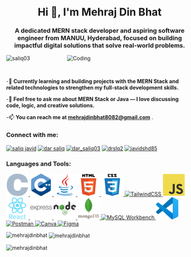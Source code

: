 <h1 align="center">Hi 👋, I'm Mehraj Din Bhat</h1>
<h3 align="center">A dedicated MERN stack developer and aspiring software engineer from MANUU, Hyderabad, focused on building impactful digital solutions that solve real-world problems.</h3>

<img align="right" alt="Coding" width="340" src="https://png.pngtree.com/png-vector/20240309/ourmid/pngtree-developers-are-coding-programs-on-computers-programmers-are-analyzing-data-png-image_11902650.png">

<p align="left"> <img src="https://komarev.com/ghpvc/?username=mehrajdinbhat&label=Profile%20views&color=0e75b6&style=flat" alt="saliq03" /> </p>

<p align="left"> <a href="https://twitter.com/" target="blank"><img src="https://img.shields.io/twitter/follow/?logo=twitter&style=for-the-badge" alt="" /></a> </p>

-🌱 **Currently learning and building projects with the MERN Stack and related technologies to strengthen my full-stack development skills.**

-💬 **Feel free to ask me about MERN Stack or Java — I love discussing code, logic, and creative solutions.**

-📫 **You can reach me at mehrajdinbhat8082@gmail.com**
.

<h3 align="left">Connect with me:</h3>
<p align="left">
<a href="https://www.linkedin.com/in/mehraj-din-bhat-720692293" target="blank"><img align="center" src="https://raw.githubusercontent.com/rahuldkjain/github-profile-readme-generator/master/src/images/icons/Social/linked-in-alt.svg" alt="saliq javid" height="40" width="50" /></a>
<a href="https://www.facebook.com/mehraj.raja.3367"><img align="center" src="https://raw.githubusercontent.com/rahuldkjain/github-profile-readme-generator/master/src/images/icons/Social/facebook.svg" alt="dar saliq" height="40" width="50" /></a>
<a href="https://instagram.com/mehrajdin6607" target="blank" target="blank"><img align="center" src="https://raw.githubusercontent.com/rahuldkjain/github-profile-readme-generator/master/src/images/icons/Social/instagram.svg" alt="dar_saliq03" height="40" width="50" /></a>
<a href=""><img align="center" src="https://raw.githubusercontent.com/rahuldkjain/github-profile-readme-generator/master/src/images/icons/Social/twitter.svg" alt="drslq2" height="40" width="50" /></a>
<a href="" target="blank"><img align="center" src="https://raw.githubusercontent.com/rahuldkjain/github-profile-readme-generator/master/src/images/icons/Social/geeks-for-geeks.svg" alt="javidshd85" height="40" width="50" /></a>
</p>
<h3 align="left">Languages and Tools:</h3>
<p align="left">

  <!-- 🧠 Core Languages -->
  <a href="https://www.cprogramming.com/" target="_blank" rel="noreferrer">
    <img src="https://raw.githubusercontent.com/devicons/devicon/master/icons/c/c-original.svg" alt="C" width="60" height="60"/>
  </a>
  <a href="https://www.w3schools.com/cpp/" target="_blank" rel="noreferrer">
    <img src="https://raw.githubusercontent.com/devicons/devicon/master/icons/cplusplus/cplusplus-original.svg" alt="C++" width="60" height="60"/>
  </a>
  <a href="https://www.java.com/" target="_blank" rel="noreferrer">
    <img src="https://raw.githubusercontent.com/devicons/devicon/master/icons/java/java-original.svg" alt="Java" width="60" height="60"/>
  </a>

  <!-- 🌐 Web Fundamentals -->
  <a href="https://www.w3.org/html/" target="_blank" rel="noreferrer">
    <img src="https://raw.githubusercontent.com/devicons/devicon/master/icons/html5/html5-original-wordmark.svg" alt="HTML5" width="60" height="60"/>
  </a>
  <a href="https://www.w3schools.com/css/" target="_blank" rel="noreferrer">
    <img src="https://raw.githubusercontent.com/devicons/devicon/master/icons/css3/css3-original-wordmark.svg" alt="CSS3" width="60" height="60"/>
  </a>
  <a href="https://tailwindcss.com/" target="_blank" rel="noreferrer">
    <img src="https://www.vectorlogo.zone/logos/tailwindcss/tailwindcss-icon.svg" alt="TailwindCSS" width="60" height="60"/>
  </a>
  <a href="https://developer.mozilla.org/en-US/docs/Web/JavaScript" target="_blank" rel="noreferrer">
    <img src="https://raw.githubusercontent.com/devicons/devicon/master/icons/javascript/javascript-original.svg" alt="JavaScript" width="60" height="60"/>
  </a>

  <!-- ⚛️ MERN Stack -->
  <a href="https://react.dev/" target="_blank" rel="noreferrer">
    <img src="https://raw.githubusercontent.com/devicons/devicon/master/icons/react/react-original-wordmark.svg" alt="React" width="60" height="60"/>
  </a>
  <a href="https://expressjs.com/" target="_blank" rel="noreferrer">
    <img src="https://raw.githubusercontent.com/devicons/devicon/master/icons/express/express-original-wordmark.svg" alt="Express" width="60" height="60"/>
  </a>
  <a href="https://nodejs.org/" target="_blank" rel="noreferrer">
    <img src="https://raw.githubusercontent.com/devicons/devicon/master/icons/nodejs/nodejs-original-wordmark.svg" alt="Node.js" width="60" height="60"/>
  </a>
  <a href="https://www.mongodb.com/" target="_blank" rel="noreferrer">
    <img src="https://raw.githubusercontent.com/devicons/devicon/master/icons/mongodb/mongodb-original-wordmark.svg" alt="MongoDB" width="60" height="60"/>
  </a>

  <!-- 💾 Databases -->

  <a href="https://www.mysql.com/products/workbench/" target="_blank" rel="noreferrer">
    <img src="https://img.icons8.com/color/452/mysql-logo.png" alt="MySQL Workbench" width="60" height="60"/>
  </a>

  <!-- 🧰 Tools -->
  <a href="https://code.visualstudio.com/" target="_blank" rel="noreferrer">
    <img src="https://raw.githubusercontent.com/devicons/devicon/master/icons/vscode/vscode-original.svg" alt="VS Code" width="60" height="60"/>
  </a>

  <a href="https://www.postman.com/" target="_blank" rel="noreferrer">
    <img src="https://www.vectorlogo.zone/logos/getpostman/getpostman-icon.svg" alt="Postman" width="60" height="60"/>
  </a>

  <a href="https://www.canva.com/" target="_blank" rel="noreferrer">
    <img src="https://www.vectorlogo.zone/logos/canva/canva-icon.svg" alt="Canva" width="60" height="60"/>
  </a>
  <a href="https://www.figma.com/" target="_blank" rel="noreferrer">
    <img src="https://www.vectorlogo.zone/logos/figma/figma-icon.svg" alt="Figma" width="60" height="60"/>
  </a>

</p>


<p><img align="left" src="https://github-readme-stats.vercel.app/api/top-langs?username=mehrajdinbhat&show_icons=true&locale=en&layout=compact" alt="mehrajdinbhat" /></p>

<p>&nbsp;<img align="center" src="https://github-readme-stats.vercel.app/api?username=mehrajdinbhat&show_icons=true&locale=en" alt="mehrajdinbhat" /></p>

<p><img align="center" src="https://github-readme-streak-stats.herokuapp.com/?user=mehrajdinbhat&" alt="mehrajdinbhat" /></p>


